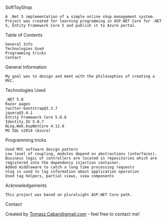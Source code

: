 SoftToyShop

    A .Net 5 implementation of a simple online shop management system. Project was created for learning programming in ASP.NET Core for .NET 5, Entity Framework Core 5 and publish it to Azure portal.

Table of Contents

    General Info
    Technologies Used
    Programming tricks
    Contact

General Information

    My goal was to design and meet with the philosophies of creating a MVC.

Technologies Used

    .NET 5.0
    Razor pages
    twitter-bootstrap@3.3.7
    jquery@3.4.1
    Entity Framework Core 5.0.6
    Identity.IU 5.0.7
    NLog.Web.AspNetCore 4.12.0
    MS SQL v2014 (Azure)

Programming tricks

    Used MVC software design pattern
    Low level of coupling, modules depend on abstractions (interfaces). Business logic of controllers are located in repositories which are registered into the dependency injection container.
    Added middleware to catch a long time processing requests
    nlog is used to log information about application operation
    Used tag helpers, partial views, view components
    

Acknowledgements

    This project was based on pluralsight ASP.NET Core path.

Contact

Created by Tomasz.Caban@gmail.com - feel free to contact me!
